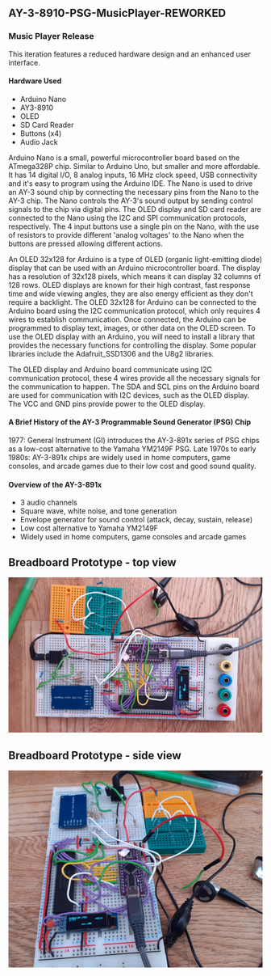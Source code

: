 ## AY-3-8910-PSG-MusicPlayer-REWORKED

### Music Player Release
This iteration features a reduced hardware design and an enhanced user interface.

#### Hardware Used
- Arduino Nano
- AY3-8910
- OLED
- SD Card Reader
- Buttons (x4)
- Audio Jack

Arduino Nano is a small, powerful microcontroller board based on the ATmega328P chip. Similar to Arduino Uno, but smaller and more affordable. It has 14 digital I/O, 8 analog inputs, 16 MHz clock speed, USB connectivity and it's easy to program using the Arduino IDE. 
The Nano is used to drive an AY-3 sound chip by connecting the necessary pins from the Nano to the AY-3 chip. The Nano controls the AY-3's sound output by sending control signals to the chip via digital pins. The OLED display and SD card reader are connected to the Nano using the I2C and SPI communication protocols, respectively. The 4 input buttons use a single pin on the Nano, with the use of resistors to provide different 'analog voltages' to the Nano when the buttons are pressed allowing different actions.

An OLED 32x128 for Arduino is a type of OLED (organic light-emitting diode) display that can be used with an Arduino microcontroller board. The display has a resolution of 32x128 pixels, which means it can display 32 columns of 128 rows. OLED displays are known for their high contrast, fast response time and wide viewing angles, they are also energy efficient as they don't require a backlight.
The OLED 32x128 for Arduino can be connected to the Arduino board using the I2C communication protocol, which only requires 4 wires to establish communication. Once connected, the Arduino can be programmed to display text, images, or other data on the OLED screen. To use the OLED display with an Arduino, you will need to install a library that provides the necessary functions for controlling the display. Some popular libraries include the Adafruit_SSD1306 and the U8g2 libraries.

The OLED display and Arduino board communicate using I2C communication protocol, these 4 wires provide all the necessary signals for the communication to happen. The SDA and SCL pins on the Arduino board are used for communication with I2C devices, such as the OLED display. The VCC and GND pins provide power to the OLED display.


#### A Brief History of the AY-3 Programmable Sound Generator (PSG) Chip
1977: General Instrument (GI) introduces the AY-3-891x series of PSG chips as a low-cost alternative to the Yamaha YM2149F PSG.
Late 1970s to early 1980s: AY-3-891x chips are widely used in home computers, game consoles, and arcade games due to their low cost and good sound quality.

#### Overview of the AY-3-891x
- 3 audio channels
- Square wave, white noise, and tone generation
- Envelope generator for sound control (attack, decay, sustain, release)
- Low cost alternative to Yamaha YM2149F
- Widely used in home computers, game consoles and arcade games

## Breadboard Prototype - top view
![OLED](/AY-3-8910-PSG-MusicPlayerREWORKED/Pictures_Prototyping/BreadboardPrototypePic1.png)  

## Breadboard Prototype - side view
![OLED](/AY-3-8910-PSG-MusicPlayerREWORKED/Pictures_Prototyping/BreadboardPrototypePic2.png) 
